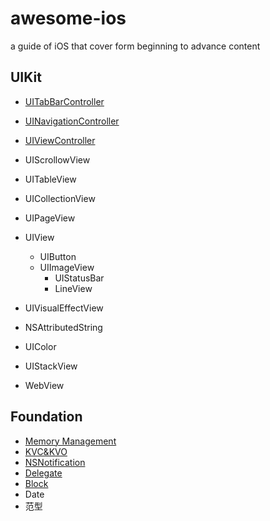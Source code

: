 # awesome-ios

a guide of iOS that cover form beginning to advance content

## UIKit

- [UITabBarController](https://github.com/alflix/awesome-ios/blob/master/UIKit/UITabBar/Tabbar.md)

- [UINavigationController](https://github.com/alflix/awesome-ios/blob/master/UIKit/UINavigation/Navigation.md)

- [UIViewController](https://github.com/alflix/awesome-ios/blob/master/UIKit/UIViewController/UIViewController.md)

- UIScrollowView

- UITableView

- UICollectionView

- UIPageView

- UIView

     - UIButton
     - UIImageView
        - UIStatusBar
        - LineView
- UIVisualEffectView

- NSAttributedString

- UIColor

- UIStackView

- WebView

## Foundation

- [Memory Management](https://github.com/alflix/awesome-ios/blob/master/Foundation/Memory%20Management/Memory%20Management.md)
- [KVC&KVO](https://github.com/alflix/awesome-ios/blob/master/Foundation/KVC&KVO/KVC&KVO.md)
- [NSNotification](https://github.com/alflix/awesome-ios/blob/master/Foundation/NSNotification/NSNotification.md)
- [Delegate](https://github.com/alflix/awesome-ios/blob/master/Foundation/Delegate/Delegate.md)
- [Block](https://github.com/alflix/awesome-ios/blob/master/Foundation/Block/Block.md)
- Date
- 范型
